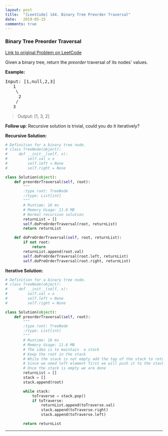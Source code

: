 ```yaml
---
layout: post
title:  "[LeetCode] 144. Binary Tree Preorder Traversal"
date:   2019-05-15
comments: true
---
```


### Binary Tree Preorder Traversal

[Link to original Problem on LeetCode](https://leetcode.com/problems/binary-tree-preorder-traversal/)

Given a binary tree, return the *preorder* traversal of its nodes' values.

**Example:**

<pre>Input: [1,null,2,3]
   1
    \
     2
    /
   3</pre>

>Output: [1, 3, 2]

**Follow up**: Recursive solution is trivial, could you do it iteratively?

**Recursive Solution:**

```python
# Definition for a binary tree node.
# class TreeNode(object):
#     def __init__(self, x):
#         self.val = x
#         self.left = None
#         self.right = None

class Solution(object):
    def preorderTraversal(self, root):
        """
        :type root: TreeNode
        :rtype: List[int]
        """
        # Runtime: 16 ms
        # Memory Usage: 11.8 MB
        # Normal recursion solution
        returnList = []
        self.doPreOrderTraversal(root, returnList)
        return returnList

    def doPreOrderTraversal(self, root, returnList):
        if not root:
            return
        returnList.append(root.val)
        self.doPreOrderTraversal(root.left, returnList)
        self.doPreOrderTraversal(root.right, returnList)
```

**Iterative Solution:**

```python
# Definition for a binary tree node.
# class TreeNode(object):
#     def __init__(self, x):
#         self.val = x
#         self.left = None
#         self.right = None

class Solution(object):
    def preorderTraversal(self, root):
        """
        :type root: TreeNode
        :rtype: List[int]
        """
        # Runtime: 16 ms
        # Memory Usage: 11.6 MB
        # The idea is to maintain  a stack
        # Keep the root in the stack
        # While the stack is not empty add the top of the stack to returnList
        # Since we need left element first we will push it to the stack after right element
        # Once the stack is empty we are done
        returnList = []
        stack = []
        stack.append(root)

        while stack:
            toTraverse = stack.pop()
            if toTraverse:
                returnList.append(toTraverse.val)
                stack.append(toTraverse.right)
                stack.append(toTraverse.left)

        return returnList
```

<hr><br />
